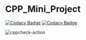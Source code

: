 # CPP_Mini_Project
[![Codacy Badge](https://api.codacy.com/project/badge/Grade/b7220f2b9a564cccbabdbc68289d026f)](https://app.codacy.com/gh/99002679/CPP_Mini_Project?utm_source=github.com&utm_medium=referral&utm_content=99002679/CPP_Mini_Project&utm_campaign=Badge_Grade_Settings)
[![Codacy Badge](https://app.codacy.com/project/badge/Grade/f0f1c5f86e9d458ab49c5d5f1ff36a82)](https://www.codacy.com/gh/99002679/CPP_Mini_Project/dashboard?utm_source=github.com&amp;utm_medium=referral&amp;utm_content=99002679/CPP_Mini_Project&amp;utm_campaign=Badge_Grade)

![cppcheck-action](https://github.com/99002679/CPP_Mini_Project/workflows/cppcheck-action/badge.svg?branch=main)

